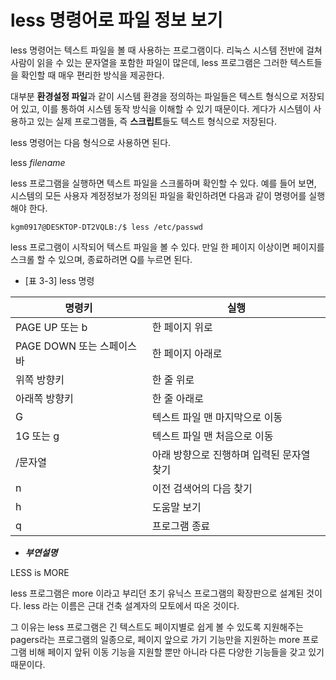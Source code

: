 


# less 명령어로 파일 정보 보기


less 명령어는 텍스트 파일을 볼 때 사용하는 프로그램이다. 리눅스 시스템 전반에 걸쳐 사람이 읽을 수 있는 문자열을 포함한 파일이 많은데, less 프로그램은 그러한 텍스트들을 확인할 때 매우 편리한 방식을 제공한다.

대부분 **환경설정 파일**과 같이 시스템 환경을 정의하는 파일들은 텍스트 형식으로 저장되어 있고, 이를 통하여 시스템 동작 방식을 이해할 수 있기 때문이다. 게다가 시스템이 사용하고 있는 실제 프로그램들, 즉 **스크립트**들도 텍스트 형식으로 저장된다.

less 명령어는 다음 형식으로 사용하면 된다.



less *filename*



less 프로그램을 실행하면 텍스트 파일을 스크롤하며 확인할 수 있다. 예를 들어 보면, 시스템의 모든 사용자 계정정보가 정의된 파일을 확인하려면 다음과 같이 명령어를 실행해야 한다.


```
kgm0917@DESKTOP-DT2VQLB:/$ less /etc/passwd
```


less 프로그램이 시작되어 텍스트 파일을 볼 수 있다. 만일 한 페이지 이상이면 페이지를 스크롤 할 수 있으며, 종료하려면 Q를 누르면 된다.


- [표 3-3] less 명령

| 명령키                 | 실행                      |
| ------------------- | ----------------------- |
| PAGE UP 또는 b        | 한 페이지 위로                |
| PAGE DOWN 또는 스페이스 바 | 한 페이지 아래로               |
| 위쪽 방향키              | 한 줄 위로                  |
| 아래쪽 방향키             | 한 줄 아래로                 |
| G                   | 텍스트 파일 맨 마지막으로 이동       |
| 1G 또는 g             | 텍스트 파일 맨 처음으로 이동        |
| /문자열                | 아래 방향으로 진행하며 입력된 문자열 찾기 |
| n                   | 이전 검색어의 다음 찾기           |
| h                   | 도움말 보기                  |
| q                   | 프로그램 종료                 |


- ***부연설명***

LESS is MORE

less 프로그램은 more 이라고 부리던 초기 유닉스 프로그램의 확장판으로 설계된 것이다. less 라는 이름은 근대 건축 설계자의 모토에서 따온 것이다.

그 이유는 less 프로그램은 긴 텍스트도 페이지별로 쉽게 볼 수 있도록 지원해주는 pagers라는 프로그램의 일종으로, 페이지 앞으로 가기 기능만을 지원하는 more 프로그램 비해 페이지 앞뒤 이동 기능을 지원할 뿐만 아니라 다른 다양한 기능들을 갖고 있기 때문이다.